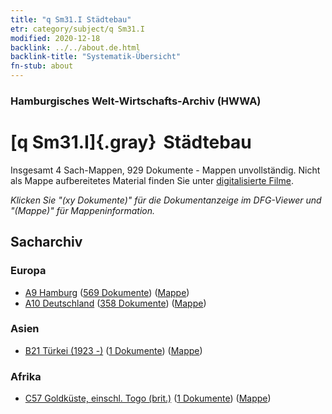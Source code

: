 ```yaml
---
title: "q Sm31.I Städtebau"
etr: category/subject/q Sm31.I
modified: 2020-12-18
backlink: ../../about.de.html
backlink-title: "Systematik-Übersicht"
fn-stub: about
---
```


### Hamburgisches Welt-Wirtschafts-Archiv (HWWA)
# [q Sm31.I]{.gray}&#8201; Städtebau&#160; 




Insgesamt 4 Sach-Mappen, 929 Dokumente - Mappen unvollständig.
Nicht als Mappe aufbereitetes Material finden Sie unter [digitalisierte Filme](/film/h1_sh).

_Klicken Sie "(xy Dokumente)" für die Dokumentanzeige im DFG-Viewer und "(Mappe)" für Mappeninformation._

## Sacharchiv




### Europa

- [A9 Hamburg](../../../geo/about.de.html#A9) (<a href="https://dfg-viewer.de/show/?tx_dlf[id]=https://pm20.zbw.eu/mets/sh/1409xx/140905/1823xx/182304/public.mets.de.xml" target="_blank">569 Dokumente</a>) ([Mappe](http://purl.org/pressemappe20/folder/sh/140905,182304))
- [A10 Deutschland](../../../geo/about.de.html#A10) (<a href="https://dfg-viewer.de/show/?tx_dlf[id]=https://pm20.zbw.eu/mets/sh/1261xx/126128/1823xx/182304/public.mets.de.xml" target="_blank">358 Dokumente</a>) ([Mappe](http://purl.org/pressemappe20/folder/sh/126128,182304))

### Asien

- [B21 Türkei (1923 -)](../../../geo/about.de.html#B21) (<a href="https://dfg-viewer.de/show/?tx_dlf[id]=https://pm20.zbw.eu/mets/sh/1411xx/141111/1823xx/182304/public.mets.de.xml" target="_blank">1 Dokumente</a>) ([Mappe](http://purl.org/pressemappe20/folder/sh/141111,182304))

### Afrika

- [C57 Goldküste, einschl. Togo (brit.)](../../../geo/about.de.html#C57) (<a href="https://dfg-viewer.de/show/?tx_dlf[id]=https://pm20.zbw.eu/mets/sh/1414xx/141406/1823xx/182304/public.mets.de.xml" target="_blank">1 Dokumente</a>) ([Mappe](http://purl.org/pressemappe20/folder/sh/141406,182304))


